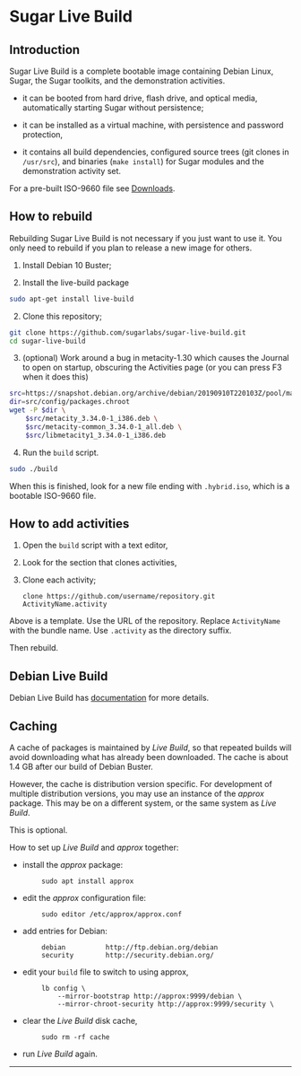 # Sugar Live Build
## Introduction

Sugar Live Build is a complete bootable image containing Debian Linux,
Sugar, the Sugar toolkits, and the demonstration activities.

- it can be booted from hard drive, flash drive, and optical media,
automatically starting Sugar without persistence;

- it can be installed as a virtual machine, with persistence and
password protection,

- it contains all build dependencies, configured source trees (git
clones in `/usr/src`), and binaries (`make install`) for Sugar modules
and the demonstration activity set.

For a pre-built ISO-9660 file see
[Downloads](http://people.sugarlabs.org/~quozl/sugar-live-build/).

## How to rebuild

Rebuilding Sugar Live Build is not necessary if you just want to use it.  You only need to rebuild if you plan to release a new image for others.

1. Install Debian 10 Buster;

2. Install the live-build package
```bash
sudo apt-get install live-build
```

2. Clone this repository;
```bash
git clone https://github.com/sugarlabs/sugar-live-build.git
cd sugar-live-build
```

3. (optional) Work around a bug in metacity-1.30 which causes the Journal
to open on startup, obscuring the Activities page
(or you can press F3 when it does this)

```bash
src=https://snapshot.debian.org/archive/debian/20190910T220103Z/pool/main/m/metacity
dir=src/config/packages.chroot
wget -P $dir \
    $src/metacity_3.34.0-1_i386.deb \
    $src/metacity-common_3.34.0-1_all.deb \
    $src/libmetacity1_3.34.0-1_i386.deb
```

4. Run the `build` script.
```bash
sudo ./build
```

When this is finished, look for a new file ending with `.hybrid.iso`,
which is a bootable ISO-9660 file.

## How to add activities

1. Open the `build` script with a text editor,

2. Look for the section that clones activities,

2. Clone each activity;

    `clone https://github.com/username/repository.git ActivityName.activity`

Above is a template.  Use the URL of the repository.  Replace
`ActivityName` with the bundle name. Use `.activity` as the directory
suffix.

Then rebuild.

## Debian Live Build

Debian Live Build has
[documentation](https://live-team.pages.debian.net/live-manual/html/live-manual/index.en.html)
for more details.

## Caching

A cache of packages is maintained by *Live Build*, so that repeated builds will avoid downloading what has already been downloaded.  The cache is about 1.4 GB after our build of Debian Buster.

However, the cache is distribution version specific.  For development of multiple distribution versions, you may use an instance of the *approx* package.  This may be on a different system, or the same system as *Live Build*.

This is optional.

How to set up *Live Build* and *approx* together:

* install the *approx* package:

~~~
		sudo apt install approx
~~~

* edit the *approx* configuration file:

~~~
		sudo editor /etc/approx/approx.conf
~~~

* add entries for Debian:

~~~
		debian          http://ftp.debian.org/debian
		security        http://security.debian.org/
~~~

* edit your `build` file to switch to using approx,

~~~
		lb config \
		    --mirror-bootstrap http://approx:9999/debian \
		    --mirror-chroot-security http://approx:9999/security \
~~~

* clear the *Live Build* disk cache,

~~~
		sudo rm -rf cache
~~~

* run *Live Build* again.

---
